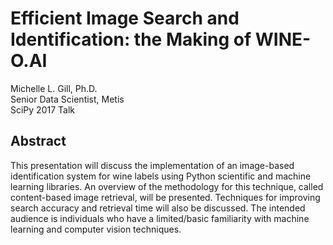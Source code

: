 # Efficient Image Search and Identification: the Making of WINE-O.AI

Michelle L. Gill, Ph.D.  
Senior Data Scientist, Metis  
SciPy 2017 Talk  

## Abstract

This presentation will discuss the implementation of an image-based identification system for wine labels using Python scientific and machine learning libraries. An overview of the methodology for this technique, called content-based image retrieval, will be presented. Techniques for improving search accuracy and retrieval time will also be discussed. The intended audience is individuals who have a limited/basic familiarity with machine learning and computer vision techniques.

